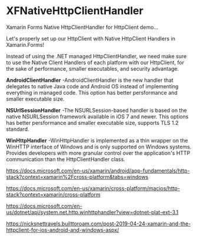 # XFNativeHttpClientHandler
Xamarin Forms Native HttpClientHandler for HttpClient demo...

Let's properly set up our HttpClient with Native HttpClient Handlers in Xamarin.Forms!

Instead of using the .NET managed HttpClientHandler, we need make sure to use the Native Client Handlers of each platform with our HttpClient, for the sake of performance, smaller executables, and security advantage.

**AndroidClientHandler**
-AndroidClientHandler is the new handler that delegates to native Java code and Android OS instead of implementing everything in managed code. This option has better persformance and smaller executable size.

**NSUrlSessionHandler**
-The NSURLSession-based handler is based on the native NSURLSession framework available in iOS 7 and newer. This options has better persformance and smaller executable size, supports TLS 1.2 standard.

**WinHttpHandler**
-WinHttpHandler is implemented as a thin wrapper on the WinHTTP interface of Windows and is only supported on Windows systems. Provides developers with more granular control over the application's HTTP communication than the HttpClientHandler class.


https://docs.microsoft.com/en-us/xamarin/android/app-fundamentals/http-stack?context=xamarin%2Fcross-platform&tabs=windows

https://docs.microsoft.com/en-us/xamarin/cross-platform/macios/http-stack?context=xamarin/cross-platform

https://docs.microsoft.com/en-us/dotnet/api/system.net.http.winhttphandler?view=dotnet-plat-ext-3.1

https://nicksnettravels.builttoroam.com/post-2019-04-24-xamarin-and-the-httpclient-for-ios-android-and-windows-aspx/

